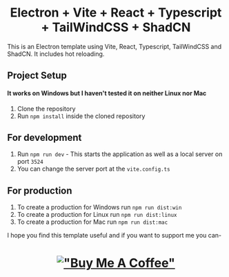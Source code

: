 <h1 align="center">Electron + Vite + React + Typescript + TailWindCSS + ShadCN</h1>

This is an Electron template using Vite, React, Typescript, TailWindCSS and ShadCN. It includes hot reloading.

## Project Setup
#### It works on Windows but I haven't tested it on neither Linux nor Mac
1. Clone the repository
1. Run ```npm install``` inside the cloned repository

## For development
1. Run ```npm run dev``` - This starts the application as well as a local server on port ```3524``` 
1. You can change the server port at the ```vite.config.ts```

## For production
1. To create a production for Windows run ```npm run dist:win```
1. To create a production for Linux run ```npm run dist:linux```
1. To create a production for Mac run ```npm run dist:mac```

I hope you find this template useful and if you want to support me you can-
[<h1 align="center">!["Buy Me A Coffee"](https://www.buymeacoffee.com/assets/img/custom_images/orange_img.png)</h1>](https://www.buymeacoffee.com/georgimy)
